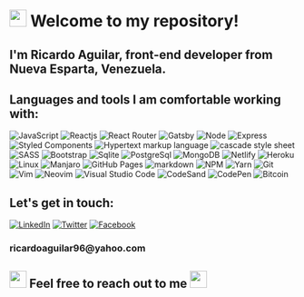 <h1><img src="https://slackmojis.com/emojis/1161-react/download" width="30"/> Welcome to my repository!</h1>

<h2>I'm Ricardo Aguilar, front-end developer from <b>Nueva Esparta, Venezuela</b>.</h2>
<h2>Languages and tools I am comfortable working with:</h2>

<img alt="JavaScript" src="https://img.shields.io/badge/JAVASCRIPT%20-%23F7DF1E.svg?&style=for-the-badge&logo=javascript&logoColor=black&labelColor=23F7DF1" /> <img alt="Reactjs" src="https://img.shields.io/badge/react%20-%2320232a.svg?&style=for-the-badge&logo=react&logoColor=%61DAFB" /> <img alt="React Router" src="https://img.shields.io/badge/react_router%20-CA4245.svg?&style=for-the-badge&logo=react-router&logoColor=white" /> <img alt="Gatsby" src="https://img.shields.io/badge/gatsby%20-663399.svg?&style=for-the-badge&logo=gatsby&logoColor=white" /> <img alt="Node" src="https://img.shields.io/badge/Node.js-43853D?style=for-the-badge&logo=node-dot-js&logoColor=white" /> <img alt="Express" src="https://img.shields.io/badge/Express.js-43853d?style=for-the-badge&logo=express&logoColor=white" /> <img alt="Styled Components" src="https://img.shields.io/badge/styled_components%20-DB7093.svg?&style=for-the-badge&logo=styled-components&logoColor=white" /> <img alt="Hypertext markup language" src="https://img.shields.io/badge/html_5%20-%23E34F26.svg?&style=for-the-badge&logo=html5&logoColor=white" /> <img alt="cascade style sheet" src="https://img.shields.io/badge/css_3%20-%231572B6.svg?&style=for-the-badge&logo=css3&logoColor=white" /> <img alt="SASS" src="https://img.shields.io/badge/SASS%20-CC6699.svg?&style=for-the-badge&logo=sass&logoColor=white" /> <img alt="Bootstrap" src="https://img.shields.io/badge/bootstrap%20-%23563D7C.svg?&style=for-the-badge&logo=bootstrap&logoColor=white" /> <img alt="Sqlite" src="https://img.shields.io/badge/SQLite-07405E?style=for-the-badge&logo=sqlite&logoColor=white" /> <img alt="PostgreSql" src="https://img.shields.io/badge/PostgreSQL-316192?style=for-the-badge&logo=postgresql&logoColor=white" /> <img alt="MongoDB" src="https://img.shields.io/badge/MongoDB-4EA94B?style=for-the-badge&logo=mongodb&logoColor=white" /> <img alt="Netlify" src="https://img.shields.io/badge/netlify%20-00C7B7.svg?&style=for-the-badge&logo=netlify&logoColor=white" /> <img alt="Heroku" src="https://img.shields.io/badge/heroku%20-430098.svg?&style=for-the-badge&logo=heroku&logoColor=white" /> <img alt="Linux" src="https://img.shields.io/badge/linux%20-FCC624.svg?&style=for-the-badge&logo=linux&logoColor=black" /> <img alt="Manjaro" src="https://img.shields.io/badge/manjaro%20-%2320232a.svg?&style=for-the-badge&logo=manjaro&logoColor=%black" /> <img alt="GitHub Pages" src="https://img.shields.io/badge/github_pages-181717.svg?&style=for-the-badge&logo=github&logoColor=white" /> <img alt="markdown" src="https://img.shields.io/badge/markdown-%23000000.svg?&style=for-the-badge&logo=markdown&logoColor=white" /> <img alt="NPM" src="https://img.shields.io/badge/npm%20-CB3837.svg?&style=for-the-badge&logo=npm&logoColor=white" /> <img alt="Yarn" src="https://img.shields.io/badge/Yarn-2C8EBB?style=for-the-badge&logo=yarn&logoColor=white" /> <img alt="Git" src="https://img.shields.io/badge/git%20-F05032.svg?&style=for-the-badge&logo=git&logoColor=white" /> <img alt="Vim" src="https://img.shields.io/badge/vim%20-019733.svg?&style=for-the-badge&logo=vim&logoColor=white" /> <img alt="Neovim" src="https://img.shields.io/badge/neovim%20-57A143.svg?&style=for-the-badge&logo=neovim&logoColor=white" /> <img alt="Visual Studio Code" src="https://img.shields.io/badge/Visual_Studio_Code%20-007ACC.svg?&style=for-the-badge&logo=visual-studio-code&logoColor=white" /> <img alt="CodeSand" src="https://img.shields.io/badge/codesandbox-%23000000.svg?&style=for-the-badge&logo=codesandbox&logoColor=white" /> <img alt="CodePen" src="https://img.shields.io/badge/codepen-%23000000.svg?&style=for-the-badge&logo=codepen&logoColor=white" />  <img alt="Bitcoin" src="https://img.shields.io/badge/bitcoin-212121.svg?&style=for-the-badge&logo=bitcoin&logoColor=white" />  

<h2>Let's get in touch:</h2>
<p>
<a href="http://linkedin.com/in/ricardoaguilarjs" target="_blank"><img alt="LinkedIn" src="https://img.shields.io/badge/linkedin-%230077B5.svg?&style=for-the-badge&logo=linkedin&logoColor=white" /></a> 
<a href="https://twitter.com/xilorgano" target="_blank"><img alt="Twitter" src="https://img.shields.io/badge/twitter-%231DA1F2.svg?&style=for-the-badge&logo=twitter&logoColor=white" /></a> 
<a href="https://www.facebook.com/RicardoAguilarJS/" target="_blank"><img alt="Facebook" src="https://img.shields.io/badge/facebook-%230077B5.svg?&style=for-the-badge&logo=facebook&logoColor=white" /></a> 
<h3>ricardoaguilar96@yahoo.com</h3>
<h2>
<img src="https://slackmojis.com/emojis/3217-bluelightsaber/download" width="30"/>
Feel free to reach out to me
<img src="https://slackmojis.com/emojis/1532-lightsaber/download" width="30" />
</h2>
